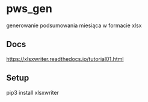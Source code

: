 # pws_gen
generowanie podsumowania miesiąca w formacie xlsx

## Docs
https://xlsxwriter.readthedocs.io/tutorial01.html

## Setup
pip3 install xlsxwriter